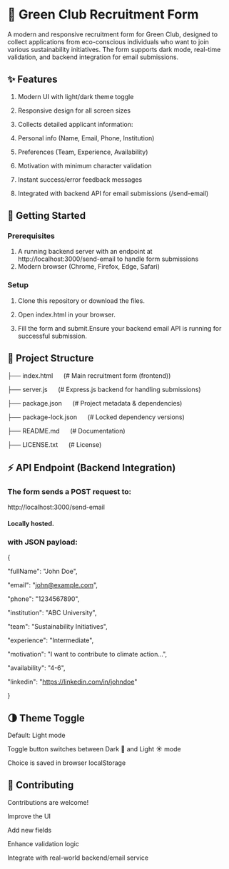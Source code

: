 # 🌿 Green Club Recruitment Form

A modern and responsive recruitment form for Green Club, designed to collect applications from eco-conscious individuals who want to join various sustainability initiatives.
The form supports dark mode, real-time validation, and backend integration for email submissions.

## ✨ Features

1) Modern UI with light/dark theme toggle

2) Responsive design for all screen sizes

3) Collects detailed applicant information:

4) Personal info (Name, Email, Phone, Institution)

5) Preferences (Team, Experience, Availability)

6) Motivation with minimum character validation

7) Instant success/error feedback messages

8) Integrated with backend API for email submissions (/send-email)

## 🚀 Getting Started

### Prerequisites

1) A running backend server with an endpoint at http://localhost:3000/send-email to handle form submissions
2) Modern browser (Chrome, Firefox, Edge, Safari)

### Setup

1) Clone this repository or download the files.

2) Open index.html in your browser.

3) Fill the form and submit.Ensure your backend email API is running for successful submission.

## 📂 Project Structure

├── index.html  &nbsp;&nbsp;&nbsp;&nbsp;   (# Main recruitment form (frontend))

├── server.js   &nbsp;&nbsp;&nbsp;&nbsp;   (# Express.js backend for handling submissions)

├── package.json    &nbsp;&nbsp;&nbsp;&nbsp;  (# Project metadata & dependencies)

├── package-lock.json   &nbsp;&nbsp;&nbsp;&nbsp;  (# Locked dependency versions)

├── README.md   &nbsp;&nbsp;&nbsp;&nbsp;    (# Documentation)

├── LICENSE.txt   &nbsp;&nbsp;&nbsp;&nbsp;    (# License)

## ⚡ API Endpoint (Backend Integration)

### The form sends a POST request to:

http://localhost:3000/send-email

#### Locally hosted.

### with JSON payload:

{

  "fullName": "John Doe",
  
  "email": "john@example.com",
  
  "phone": "1234567890",
  
  "institution": "ABC University",
  
  "team": "Sustainability Initiatives",
  
  "experience": "Intermediate",
  
  "motivation": "I want to contribute to climate action...",
  
  "availability": "4-6",
  
  "linkedin": "https://linkedin.com/in/johndoe"
  
}

## 🌗 Theme Toggle

Default: Light mode

Toggle button switches between Dark 🌙 and Light ☀️ mode

Choice is saved in browser localStorage

## 🤝 Contributing

Contributions are welcome!

Improve the UI

Add new fields

Enhance validation logic

Integrate with real-world backend/email service

